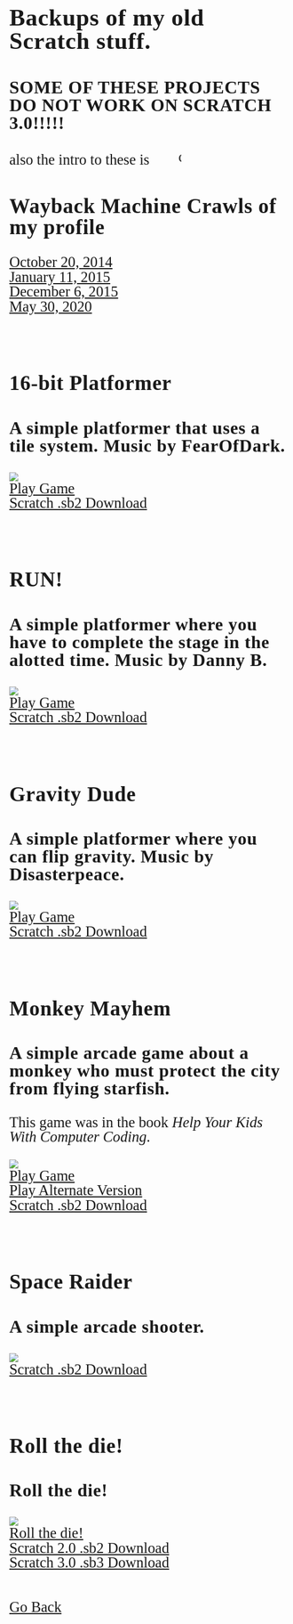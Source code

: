 <html>
<style>
		h3 {
			font-family: AppleKid;
			line-height: 1;
			letter-spacing: 0.8px;
		}
		h2 {
			font-family: AppleKid;
			line-height: 1;
			letter-spacing: 0.8px;
		}
		h1 {
			font-family: AppleKid;
			line-height: 1;
			letter-spacing: 0.8px;
		}
		@font-face {
			font-family: AppleKid;
			src: url('../images/Apple-Kid.woff2') format('woff2'),
				url('../images/Apple-Kid.woff') format('woff');
			font-weight: normal;
			font-style: normal;
		}
		.mainContent {
			font-family: AppleKid;
			font-size: 20pt;
			line-height: 1;
		}
</style>
<body>
<div class="mainContent">
<h1 style="font-size:32pt">Backups of my old Scratch stuff.</h1>
<h3 style="font-size:24pt">SOME OF THESE PROJECTS DO NOT WORK ON SCRATCH 3.0!!!!!</h3>
<span>also the intro to these is <marquee width="10%">cringe</marquee></span><br />
<h2 style="font-size:28pt">Wayback Machine Crawls of my profile</h2>
<a href="https://web.archive.org/web/20141020115214/http://scratch.mit.edu/users/imadog54/">October 20, 2014</a><br />
<a href="https://web.archive.org/web/20150111055739/http://scratch.mit.edu:80/users/imadog54/">January 11, 2015</a><br />
<a href="https://web.archive.org/web/20151206120448/https://scratch.mit.edu/users/imadog54/">December 6, 2015</a><br />
<a href="https://web.archive.org/web/20200530223544/https://scratch.mit.edu/users/imadog54/">May 30, 2020</a><br />
<br />
<br />
<h2 style="font-size:28pt">16-bit Platformer</h2>
<h3 style="font-size:24pt">A simple platformer that uses a tile system. Music by FearOfDark.</h3>
<img src="../images/scratch/16bitplatformer.png"><br />
<a href="ScratchGames/16BitPlatformer">Play Game</a><br />
<a href="../downloads/16-bit platformer.sb2">Scratch .sb2 Download</a><br />
<br />
<br />
<h2 style="font-size:28pt">RUN!</h2>
<h3 style="font-size:24pt">A simple platformer where you have to complete the stage in the alotted time. Music by Danny B.</h3>
<img src="../images/scratch/RUN!!.png"><br />
<a href="ScratchGames/RUN!">Play Game</a><br />
<a href="../downloads/RUN!.sb2">Scratch .sb2 Download</a><br />
<br />
<br />
<h2 style="font-size:28pt">Gravity Dude</h2>
<h3 style="font-size:24pt">A simple platformer where you can flip gravity. Music by Disasterpeace.</h3>
<img src="../images/scratch/GravityDude.png"><br />
<a href="ScratchGames/GravityDude">Play Game</a><br />
<a href="../downloads/Gravity Dude.sb2">Scratch .sb2 Download</a><br />
<br />
<br />
<h2 style="font-size:28pt">Monkey Mayhem</h2>
<h3 style="font-size:24pt">A simple arcade game about a monkey who must protect the city from flying starfish.</h3>
<p>This game was in the book <i>Help Your Kids With Computer Coding</i>.</p>
<img src="../images/scratch/MonkeyMayhem.png"><br />
<a href="ScratchGames/MonkeyMayhem">Play Game</a><br />
<a href="ScratchGames/MonkeyMayhemAlt">Play Alternate Version</a><br />
<a href="../downloads/Monkey Mayhem.sb2">Scratch .sb2 Download</a><br />
<br />
<br />
<h2 style="font-size:28pt">Space Raider</h2>
<h3 style="font-size:24pt">A simple arcade shooter.</h3>
<img src="../images/scratch/SpaceRaider.png"><br />
<a href="../downloads/Space Raider.sb2">Scratch .sb2 Download</a><br />
<br />
<br />
<h2 style="font-size:28pt">Roll the die!</h2>
<h3 style="font-size:24pt">Roll the die!</h3>
<img src="../images/scratch/RollTheDie!.png"><br />
<a href="ScratchGames/Rollthedie!">Roll the die!</a><br />
<a href="../downloads/Roll the die!.sb2">Scratch 2.0 .sb2 Download</a><br />
<a href="../downloads/Roll the die!.sb3">Scratch 3.0 .sb3 Download</a><br />
<br />
<br />
<a href="../archive">Go Back</a>
</div>
</body>
</html>